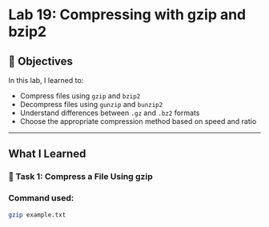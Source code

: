 # Lab 19: Compressing with gzip and bzip2

## 🎯 Objectives

In this lab, I learned to:

- Compress files using `gzip` and `bzip2`
- Decompress files using `gunzip` and `bunzip2`
- Understand differences between `.gz` and `.bz2` formats
- Choose the appropriate compression method based on speed and ratio

---

## What I Learned

### 🔹 Task 1: Compress a File Using gzip

### Command used:
```bash
gzip example.txt
